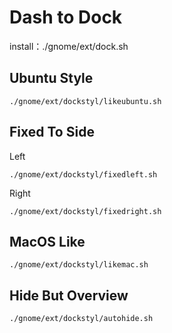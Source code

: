 # Dash to Dock

install：./gnome/ext/dock.sh

## Ubuntu Style

    ./gnome/ext/dockstyl/likeubuntu.sh

## Fixed To Side

Left

    ./gnome/ext/dockstyl/fixedleft.sh

Right

    ./gnome/ext/dockstyl/fixedright.sh

## MacOS Like

    ./gnome/ext/dockstyl/likemac.sh

## Hide But Overview

    ./gnome/ext/dockstyl/autohide.sh
